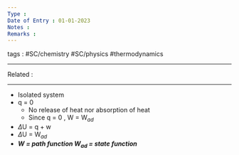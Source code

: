 ```yaml
---
Type : 
Date of Entry : 01-01-2023
Notes : 
Remarks :  
---
```

 tags :  #SC/chemistry #SC/physics #thermodynamics
 
---
Related :  

---

- Isolated system
- q = 0
	- No release of heat nor absorption of heat
	- Since q = 0 , W = W$_{ad}$
- $\Delta$U = q + w
- $\Delta$U = W$_{ad}$
- ***W = path function
  W$_{ad}$ = state function***